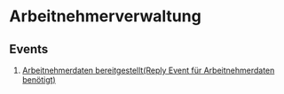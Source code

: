 # Arbeitnehmerverwaltung

## Events

1. [Arbeitnehmerdaten bereitgestellt(Reply Event für Arbeitnehmerdaten benötigt)](events/arbeitnehmerdaten-bereitgestellt/README.md)
